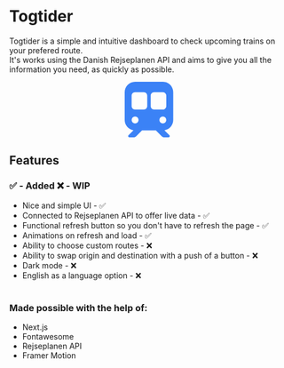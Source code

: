 <h1>Togtider</h1>

Togtider is a simple and intuitive dashboard to check upcoming trains on your prefered route. <br>
It's works using the Danish Rejseplanen API and aims to give you all the information you need, as quickly as possible.

<div style="display: flex; justify-content: center;">
<svg xmlns="http://www.w3.org/2000/svg" viewBox="0 0 448 512" height="100px">
    <path fill="#3b82f6" d="M96 0C43 0 0 43 0 96L0 352c0 48 35.2 87.7 81.1 94.9l-46 46C28.1 499.9 33.1 512 43 512l39.7 0c8.5 0 16.6-3.4 22.6-9.4L160 448l128 0 54.6 54.6c6 6 14.1 9.4 22.6 9.4l39.7 0c10 0 15-12.1 7.9-19.1l-46-46c46-7.1 81.1-46.9 81.1-94.9l0-256c0-53-43-96-96-96L96 0zM64 128c0-17.7 14.3-32 32-32l80 0c17.7 0 32 14.3 32 32l0 96c0 17.7-14.3 32-32 32l-80 0c-17.7 0-32-14.3-32-32l0-96zM272 96l80 0c17.7 0 32 14.3 32 32l0 96c0 17.7-14.3 32-32 32l-80 0c-17.7 0-32-14.3-32-32l0-96c0-17.7 14.3-32 32-32zM64 352a32 32 0 1 1 64 0 32 32 0 1 1 -64 0zm288-32a32 32 0 1 1 0 64 32 32 0 1 1 0-64z" 
    />
    </svg>
</div>

## Features

### ✅ - Added ❌ - WIP

- Nice and simple UI - ✅
- Connected to Rejseplanen API to offer live data - ✅
- Functional refresh button so you don't have to refresh the page - ✅
- Animations on refresh and load - ✅
- Ability to choose custom routes - ❌
- Ability to swap origin and destination with a push of a button - ❌
- Dark mode - ❌
- English as a language option - ❌

#

### Made possible with the help of:

- Next.js
- Fontawesome
- Rejseplanen API
- Framer Motion
